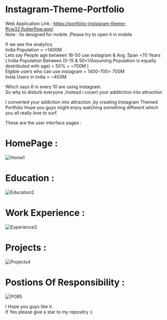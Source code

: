 # Instagram-Theme-Portfolio

Web Application Link : https://portfolio-instagram-theme-ffcw32.flutterflow.app/ <br/>
Note : Its designed for mobile ,Please try to open it in mobile


If we see the analytics <br />
India Population =  ~1400M <br />
Lets say People age between  16-50 use instagram & Avg. Span =70 Years <br />
( India Population Between (0-15 & 50+)(Assuming Population is equally destributed with age) =  50% = ~700M ) <br />
Elgible users who can use instagram = 1400-700= 700M <br />
Insta Users in India = ~400M <br />

Which says 6 in every 10 are using instagram. <br />
So why to disturb everyone ,Instead i covert your additiction into attraction  <br />

I converted your addiction into attraction ,by creating Instagram Themed Portfolio 
Hope you guys might enjoy watching something different which you all really love to surf.

These are the user interface pages :

# HomePage :

![Home1](https://github.com/Sanjoe27/Instagram-Theme-Portfolio/assets/98551759/75a2f218-4652-43b2-b1d6-488bda07a7ce)


# Education :

![Education2](https://github.com/Sanjoe27/Instagram-Theme-Portfolio/assets/98551759/f5f12d95-273d-49ba-8e70-34cbbddca765)

# Work Experience :


![Experience3](https://github.com/Sanjoe27/Instagram-Theme-Portfolio/assets/98551759/1f8732dc-ae04-4e86-a171-76792fdf08a7)

# Projects :


![Projects4](https://github.com/Sanjoe27/Instagram-Theme-Portfolio/assets/98551759/8a32fe88-43d7-4cd2-8764-a833632b1f7d)


# Postions Of Responsibility :


![POR5](https://github.com/Sanjoe27/Instagram-Theme-Portfolio/assets/98551759/6e034d4d-06f6-407b-922e-d6c21211b141)


I Hope you guys like it. <br />
If Yes please give a star to my repositry :)
